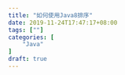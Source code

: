 ```yaml
---
title: "如何使用Java8排序"
date: 2019-11-24T17:47:17+08:00
tags: [""]
categories: [
    "Java"
]
draft: true
---
```

